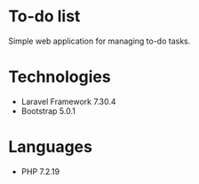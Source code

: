 # To-do list

Simple web application for managing to-do tasks. 

# Technologies

- Laravel Framework 7.30.4
- Bootstrap 5.0.1

# Languages

- PHP 7.2.19

